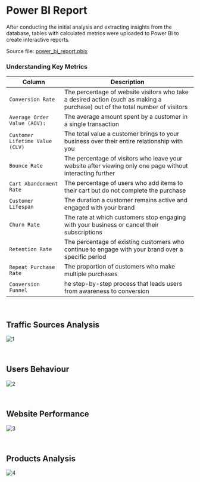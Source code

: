 # **Power BI Report**

After conducting the initial analysis and extracting insights from the database, tables with calculated metrics were uploaded to Power BI to create interactive reports.

Source file: [power_bi_report.pbix](https://github.com/gnoevoy/Ecommerce_and_Web_Analytics/blob/main/power_bi_report.pbix)

### **Understanding Key Metrics**
| Column | Description |
| --- | --- |
| `Conversion Rate` | The percentage of website visitors who take a desired action (such as making a purchase) out of the total number of visitors |
| `Average Order Value (AOV):` | The average amount spent by a customer in a single transaction |
| `Customer Lifetime Value (CLV)` | The total value a customer brings to your business over their entire relationship with you |
| `Bounce Rate` | The percentage of visitors who leave your website after viewing only one page without interacting further |
| `Cart Abandonment Rate` | The percentage of users who add items to their cart but do not complete the purchase |
| `Customer Lifespan` | The duration a customer remains active and engaged with your brand |
| `Churn Rate` | The rate at which customers stop engaging with your business or cancel their subscriptions |
| `Retention Rate` | The percentage of existing customers who continue to engage with your brand over a specific period |
| `Repeat Purchase Rate` | The proportion of customers who make multiple purchases |
| `Conversion Funnel` | he step-by-step process that leads users from awareness to conversion |

<br>

## **Traffic Sources Analysis**

![1](https://github.com/gnoevoy/Ecommerce_and_Web_Analytics/assets/43414592/804a79f8-1b5f-4046-a905-1f7112933932)

<br>

## **Users Behaviour**

![2](https://github.com/gnoevoy/Ecommerce_and_Web_Analytics/assets/43414592/eecef7a0-ccb2-4920-acac-d34a895a62a7)

<br>

## **Website Performance**

![3](https://github.com/gnoevoy/Ecommerce_and_Web_Analytics/assets/43414592/f446f3b8-35ea-4f2f-810e-9d8f681cb6b6)

<br>

## **Products Analysis**

![4](https://github.com/gnoevoy/Ecommerce_and_Web_Analytics/assets/43414592/0f9ce675-4c20-4f3a-aa27-ee7488b71e97)

